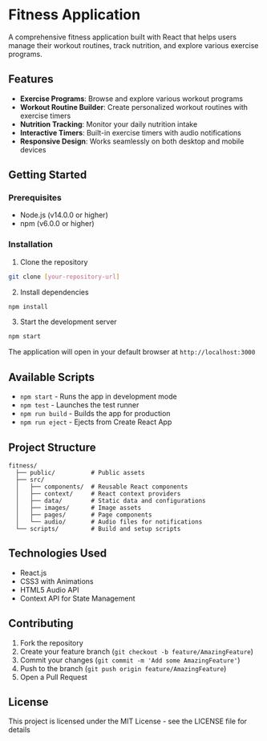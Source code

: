 # Fitness Application

A comprehensive fitness application built with React that helps users manage their workout routines, track nutrition, and explore various exercise programs.

## Features

- **Exercise Programs**: Browse and explore various workout programs
- **Workout Routine Builder**: Create personalized workout routines with exercise timers
- **Nutrition Tracking**: Monitor your daily nutrition intake
- **Interactive Timers**: Built-in exercise timers with audio notifications
- **Responsive Design**: Works seamlessly on both desktop and mobile devices

## Getting Started

### Prerequisites

- Node.js (v14.0.0 or higher)
- npm (v6.0.0 or higher)

### Installation

1. Clone the repository
```bash
git clone [your-repository-url]
```

2. Install dependencies
```bash
npm install
```

3. Start the development server
```bash
npm start
```

The application will open in your default browser at `http://localhost:3000`

## Available Scripts

- `npm start` - Runs the app in development mode
- `npm test` - Launches the test runner
- `npm run build` - Builds the app for production
- `npm run eject` - Ejects from Create React App

## Project Structure

```
fitness/
  ├── public/          # Public assets
  ├── src/
  │   ├── components/  # Reusable React components
  │   ├── context/     # React context providers
  │   ├── data/        # Static data and configurations
  │   ├── images/      # Image assets
  │   ├── pages/       # Page components
  │   └── audio/       # Audio files for notifications
  └── scripts/         # Build and setup scripts
```

## Technologies Used

- React.js
- CSS3 with Animations
- HTML5 Audio API
- Context API for State Management

## Contributing

1. Fork the repository
2. Create your feature branch (`git checkout -b feature/AmazingFeature`)
3. Commit your changes (`git commit -m 'Add some AmazingFeature'`)
4. Push to the branch (`git push origin feature/AmazingFeature`)
5. Open a Pull Request

## License

This project is licensed under the MIT License - see the LICENSE file for details
